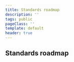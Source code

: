 ```yaml
---
title: Standards roadmap
description: ''
tags: public
pageClass: ''
template: default
header: true
---
```


## Standards roadmap
